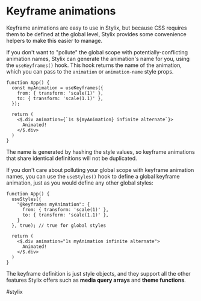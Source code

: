 # Keyframe animations

Keyframe animations are easy to use in Stylix, but because CSS requires them to be defined at the global level, Stylix provides some convenience helpers to make this easier to manage.

If you don't want to "pollute" the global scope with potentially-conflicting animation names, Stylix can generate the animation's name for you, using the `useKeyframes()` hook. This hook returns the name of the animation, which you can pass to the `animation` or `animation-name` style props.

```tsx-app
function App() {
  const myAnimation = useKeyframes({
    from: { transform: 'scale(1)' },
    to: { transform: 'scale(1.1)' },
  });

  return (
    <$.div animation={`1s ${myAnimation} infinite alternate`}>
      Animated!
    </$.div>
  )
}
```

The name is generated by hashing the style values, so keyframe animations that share identical definitions will not be duplicated.

If you don't care about polluting your global scope with keyframe animation names, you can use the `useStyles()` hook to define a global keyframe animation, just as you would define any other global styles:

```tsx-app
function App() {
  useStyles({
    "@keyframes myAnimation": {
      from: { transform: 'scale(1)' },
      to: { transform: 'scale(1.1)' },
    }
  }, true); // true for global styles

  return (
    <$.div animation="1s myAnimation infinite alternate">
      Animated!
    </$.div>
  )
}
```

The keyframe definition is just style objects, and they support all the other features Stylix offers such as **media query arrays** and **theme functions**.


#stylix
